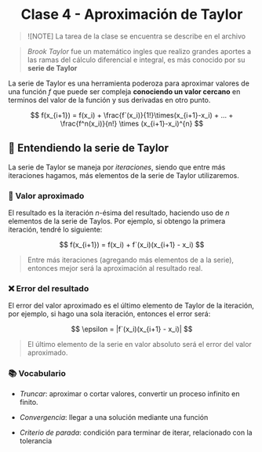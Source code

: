 <h1 align='center'>Clase 4 - Aproximación de Taylor</h1>

> ![NOTE]
> La tarea de la clase se encuentra se describe en el archivo [](./tarea.md)

> _Brook Taylor_ fue un matemático ingles que realizo grandes aportes a las ramas del cálculo diferencial e integral, es más conocido por su **serie de Taylor**

La serie de Taylor es una herramienta poderoza para aproximar valores de una función $f$ que puede ser compleja **conociendo un valor cercano** en terminos del valor de la función y sus derivadas en otro punto.

$$
f(x_{i+1}) = f(x_i) + \frac{f`(x_i)}{1!}\times(x_{i+1}-x_i) + ... + \frac{f^n(x_i)}{n!} \times (x_{i+1}-x_i)^{n}
$$

## 🧠 Entendiendo la serie de Taylor

La serie de Taylor se maneja por _iteraciones_, siendo que entre más iteraciones hagamos, más elementos de la serie de Taylor utilizaremos.

### 📱 Valor aproximado

El resultado es la iteración $n$-ésima del resultado, haciendo uso de $n$ elementos de la serie de Taylos. Por ejemplo, si obtengo la primera iteración, tendré lo siguiente:

$$
f(x_{i+1}) = f(x_i) + f`(x_i)(x_{i+1} - x_i)
$$

> Entre más iteraciones (agregando más elementos de a la serie), entonces mejor será la aproximación al resultado real.

### ❌ Error del resultado

El error del valor aproximado es el último elemento de Taylor de la iteración, por ejemplo, si hago una sola iteración, entonces el error será:

$$
\epsilon = |f`(x_i)(x_{i+1} - x_i)|
$$

> El último elemento de la serie en valor absoluto será el error del valor aproximado.

### 📚 Vocabulario

-  _Truncar_: aproximar o cortar valores, convertir un proceso infinito en finito.

-  _Convergencia_: llegar a una solución mediante una función

-  _Criterio de parada_: condición para terminar de iterar, relacionado con la tolerancia

